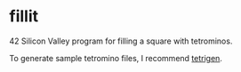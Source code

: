 # fillit
42 Silicon Valley program for filling a square with tetrominos.

To generate sample tetromino files, I recommend [tetrigen](https://github.com/gcamerli/tetrigen).
